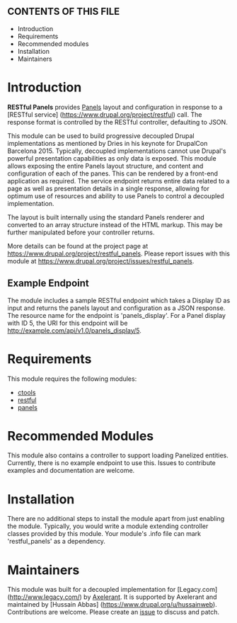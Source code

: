 CONTENTS OF THIS FILE
---------------------
   
 * Introduction
 * Requirements
 * Recommended modules
 * Installation
 * Maintainers

# Introduction

**RESTful Panels** provides [Panels](https://www.drupal.org/project/panels)
layout and configuration in response to a [RESTful service]
(https://www.drupal.org/project/restful) call. The response format is controlled
by the RESTful controller, defaulting to JSON.

This module can be used to build progressive decoupled Drupal implementations as
mentioned by Dries in his keynote for DrupalCon Barcelona 2015. Typically,
decoupled implementations cannot use Drupal's powerful presentation capabilities
as only data is exposed. This module allows exposing the entire Panels layout
structure, and content and configuration of each of the panes. This can be
rendered by a front-end application as required. The service endpoint returns
entire data related to a page as well as presentation details in a single
response, allowing for optimum use of resources and ability to use Panels to
control a decoupled implementation.

The layout is built internally using the standard Panels renderer and converted
to an array structure instead of the HTML markup. This may be further
manipulated before your controller returns.

More details can be found at the project page at
https://www.drupal.org/project/restful_panels. Please report issues with this
module at https://www.drupal.org/project/issues/restful_panels.

## Example Endpoint

The module includes a sample RESTful endpoint which takes a Display ID as input
and returns the panels layout and configuration as a JSON response. The resource
name for the endpoint is 'panels_display'. For a Panel display with ID 5, the
URI for this endpoint will be http://example.com/api/v1.0/panels_display/5.

# Requirements

This module requires the following modules:
* [ctools](https://www.drupal.org/project/ctools)
* [restful](https://www.drupal.org/project/restful)
* [panels](https://www.drupal.org/project/panels)

# Recommended Modules

This module also contains a controller to support loading Panelized entities.
Currently, there is no example endpoint to use this. Issues to contribute
examples and documentation are welcome.

# Installation

There are no additional steps to install the module apart from just enabling the
module. Typically, you would write a module extending controller classes
provided by this module. Your module's .info file can mark 'restful_panels' as a
dependency.

# Maintainers

This module was built for a decoupled implementation for [Legacy.com]
(http://www.legacy.com/) by [Axelerant](http://axelerant.com/). It is supported
by Axelerant and maintained by [Hussain Abbas]
(https://www.drupal.org/u/hussainweb). Contributions are welcome. Please create
an [issue](https://www.drupal.org/project/issues/restful_panels) to discuss and
patch.
